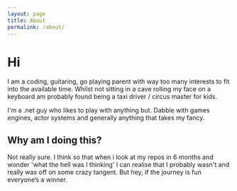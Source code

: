 ```yaml
---
layout: page
title: About
permalink: /about/
---
```

# Hi

I am a coding, guitaring, go playing parent with way too many interests to fit into the available time.
Whilst not sitting in a cave rolling my face on a keyboard am probably found being a taxi driver / circus master for kids.

I'm a .net guy who likes to play with anything but. Dabble with games engines, actor systems and generally anything that takes my fancy.

## Why am I doing this?

Not really sure. I think so that when i look at my repos in 6 months and wonder 'what the hell was I thinking' I can realise that I probably wasn't and really was off on some crazy tangent. But hey, if the journey is fun everyone’s a winner.
